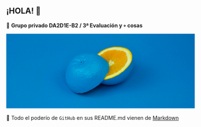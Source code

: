 ## ¡HOLA! 👋

🙋 **Grupo privado DA2D1E-B2 / 3ª Evaluación y `+` cosas**

<p align="center">
  <img width="600" height="200" src="img/front.png">
</p>

🧙 Todo el poderío de `GitHub` en sus README.md vienen de [Markdown](https://docs.github.com/github/writing-on-github/getting-started-with-writing-and-formatting-on-github/basic-writing-and-formatting-syntax)
